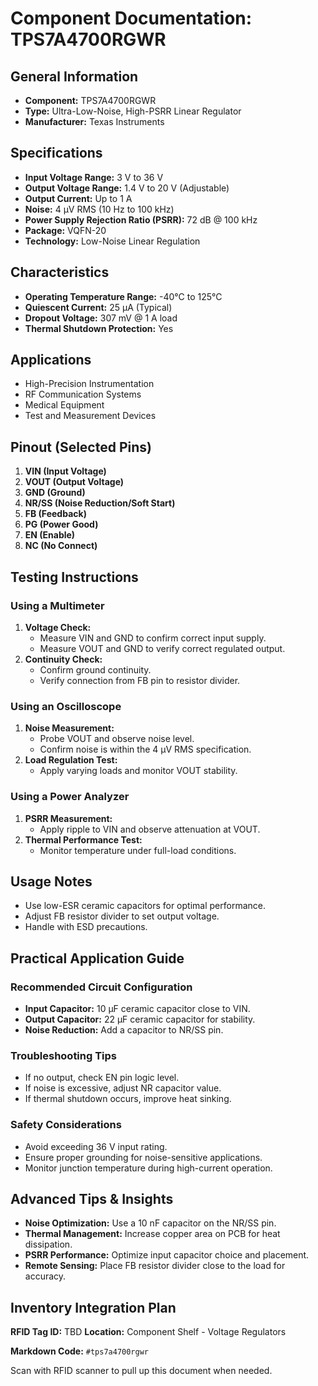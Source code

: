# Component Documentation: TPS7A4700RGWR

## General Information

- **Component:** TPS7A4700RGWR
- **Type:** Ultra-Low-Noise, High-PSRR Linear Regulator
- **Manufacturer:** Texas Instruments

## Specifications

- **Input Voltage Range:** 3 V to 36 V
- **Output Voltage Range:** 1.4 V to 20 V (Adjustable)
- **Output Current:** Up to 1 A
- **Noise:** 4 µV RMS (10 Hz to 100 kHz)
- **Power Supply Rejection Ratio (PSRR):** 72 dB @ 100 kHz
- **Package:** VQFN-20
- **Technology:** Low-Noise Linear Regulation

## Characteristics

- **Operating Temperature Range:** -40°C to 125°C
- **Quiescent Current:** 25 µA (Typical)
- **Dropout Voltage:** 307 mV @ 1 A load
- **Thermal Shutdown Protection:** Yes

## Applications

- High-Precision Instrumentation
- RF Communication Systems
- Medical Equipment
- Test and Measurement Devices

## Pinout (Selected Pins)

1. **VIN (Input Voltage)**
2. **VOUT (Output Voltage)**
3. **GND (Ground)**
4. **NR/SS (Noise Reduction/Soft Start)**
5. **FB (Feedback)**
6. **PG (Power Good)**
7. **EN (Enable)**
8. **NC (No Connect)**

## Testing Instructions

### Using a Multimeter

1. **Voltage Check:**
    - Measure VIN and GND to confirm correct input supply.
    - Measure VOUT and GND to verify correct regulated output.
2. **Continuity Check:**
    - Confirm ground continuity.
    - Verify connection from FB pin to resistor divider.

### Using an Oscilloscope

1. **Noise Measurement:**
    - Probe VOUT and observe noise level.
    - Confirm noise is within the 4 µV RMS specification.
2. **Load Regulation Test:**
    - Apply varying loads and monitor VOUT stability.

### Using a Power Analyzer

1. **PSRR Measurement:**
    - Apply ripple to VIN and observe attenuation at VOUT.
2. **Thermal Performance Test:**
    - Monitor temperature under full-load conditions.

## Usage Notes

- Use low-ESR ceramic capacitors for optimal performance.
- Adjust FB resistor divider to set output voltage.
- Handle with ESD precautions.

## Practical Application Guide

### Recommended Circuit Configuration

- **Input Capacitor:** 10 µF ceramic capacitor close to VIN.
- **Output Capacitor:** 22 µF ceramic capacitor for stability.
- **Noise Reduction:** Add a capacitor to NR/SS pin.

### Troubleshooting Tips

- If no output, check EN pin logic level.
- If noise is excessive, adjust NR capacitor value.
- If thermal shutdown occurs, improve heat sinking.

### Safety Considerations

- Avoid exceeding 36 V input rating.
- Ensure proper grounding for noise-sensitive applications.
- Monitor junction temperature during high-current operation.

## Advanced Tips & Insights

- **Noise Optimization:** Use a 10 nF capacitor on the NR/SS pin.
- **Thermal Management:** Increase copper area on PCB for heat dissipation.
- **PSRR Performance:** Optimize input capacitor choice and placement.
- **Remote Sensing:** Place FB resistor divider close to the load for accuracy.

## Inventory Integration Plan

**RFID Tag ID:** TBD **Location:** Component Shelf - Voltage Regulators

**Markdown Code:** `#tps7a4700rgwr`

Scan with RFID scanner to pull up this document when needed.